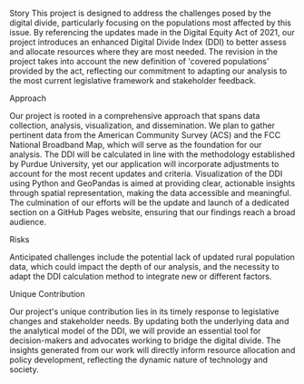 Story
This project is designed to address the challenges posed by the digital divide, particularly focusing on the populations most affected by this issue. By referencing the updates made in the Digital Equity Act of 2021, our project introduces an enhanced Digital Divide Index (DDI) to better assess and allocate resources where they are most needed. The revision in the project takes into account the new definition of 'covered populations' provided by the act, reflecting our commitment to adapting our analysis to the most current legislative framework and stakeholder feedback.

Approach

Our project is rooted in a comprehensive approach that spans data collection, analysis, visualization, and dissemination. We plan to gather pertinent data from the American Community Survey (ACS) and the FCC National Broadband Map, which will serve as the foundation for our analysis. The DDI will be calculated in line with the methodology established by Purdue University, yet our application will incorporate adjustments to account for the most recent updates and criteria. Visualization of the DDI using Python and GeoPandas is aimed at providing clear, actionable insights through spatial representation, making the data accessible and meaningful. The culmination of our efforts will be the update and launch of a dedicated section on a GitHub Pages website, ensuring that our findings reach a broad audience.

Risks

Anticipated challenges include the potential lack of updated rural population data, which could impact the depth of our analysis, and the necessity to adapt the DDI calculation method to integrate new or different factors.

Unique Contribution

Our project's unique contribution lies in its timely response to legislative changes and stakeholder needs. By updating both the underlying data and the analytical model of the DDI, we will provide an essential tool for decision-makers and advocates working to bridge the digital divide. The insights generated from our work will directly inform resource allocation and policy development, reflecting the dynamic nature of technology and society.
